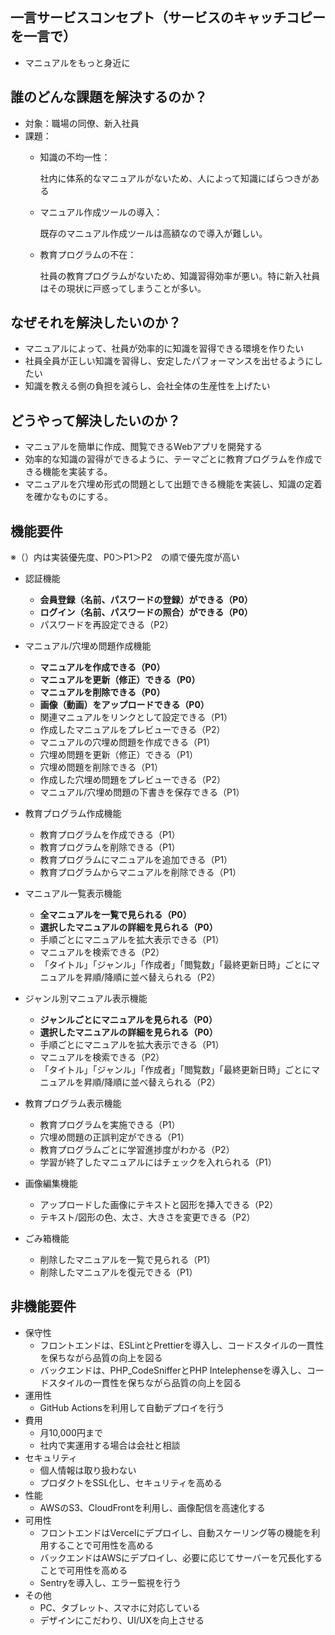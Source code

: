 ## 一言サービスコンセプト（サービスのキャッチコピーを一言で）

- マニュアルをもっと身近に

## 誰のどんな課題を解決するのか？

- 対象：職場の同僚、新入社員
- 課題：
    - 知識の不均一性：
        
        社内に体系的なマニュアルがないため、人によって知識にばらつきがある
        
    - マニュアル作成ツールの導入：
        
        既存のマニュアル作成ツールは高額なので導入が難しい。
        
    - 教育プログラムの不在：
  
      社員の教育プログラムがないため、知識習得効率が悪い。特に新入社員はその現状に戸惑ってしまうことが多い。

## なぜそれを解決したいのか？

- マニュアルによって、社員が効率的に知識を習得できる環境を作りたい
- 社員全員が正しい知識を習得し、安定したパフォーマンスを出せるようにしたい
- 知識を教える側の負担を減らし、会社全体の生産性を上げたい

## どうやって解決したいのか？

- マニュアルを簡単に作成、閲覧できるWebアプリを開発する
- 効率的な知識の習得ができるように、テーマごとに教育プログラムを作成できる機能を実装する。
- マニュアルを穴埋め形式の問題として出題できる機能を実装し、知識の定着を確かなものにする。

## 機能要件

※（）内は実装優先度、P0＞P1＞P2　の順で優先度が高い

- 認証機能
    - **会員登録（名前、パスワードの登録）ができる（P0）**
    - **ログイン（名前、パスワードの照合）ができる（P0）**
    - パスワードを再設定できる（P2）

- マニュアル/穴埋め問題作成機能
    - **マニュアルを作成できる（P0）**
    - **マニュアルを更新（修正）できる（P0）**
    - **マニュアルを削除できる（P0）**
    - **画像（動画）をアップロードできる（P0）**
    - 関連マニュアルをリンクとして設定できる（P1）
    - 作成したマニュアルをプレビューできる（P2）
    - マニュアルの穴埋め問題を作成できる（P1）
    - 穴埋め問題を更新（修正）できる（P1）
    - 穴埋め問題を削除できる（P1）
    - 作成した穴埋め問題をプレビューできる（P2）
    - マニュアル/穴埋め問題の下書きを保存できる（P1）

- 教育プログラム作成機能
    - 教育プログラムを作成できる（P1）
    - 教育プログラムを削除できる（P1）
    - 教育プログラムにマニュアルを追加できる（P1）
    - 教育プログラムからマニュアルを削除できる（P1）

- マニュアル一覧表示機能
    - **全マニュアルを一覧で見られる（P0）**
    - **選択したマニュアルの詳細を見られる（P0）**
    - 手順ごとにマニュアルを拡大表示できる（P1）
    - マニュアルを検索できる（P2）
    - 「タイトル」「ジャンル」「作成者」「閲覧数」「最終更新日時」ごとにマニュアルを昇順/降順に並べ替えられる（P2）
    
- ジャンル別マニュアル表示機能
    - **ジャンルごとにマニュアルを見られる（P0）**
    - **選択したマニュアルの詳細を見られる（P0）**
    - 手順ごとにマニュアルを拡大表示できる（P1）
    - マニュアルを検索できる（P2）
    - 「タイトル」「ジャンル」「作成者」「閲覧数」「最終更新日時」ごとにマニュアルを昇順/降順に並べ替えられる（P2）

- 教育プログラム表示機能
    - 教育プログラムを実施できる（P1）
    - 穴埋め問題の正誤判定ができる（P1）
    - 教育プログラムごとに学習進捗度がわかる（P2）
    - 学習が終了したマニュアルにはチェックを入れられる（P1）

- 画像編集機能
    - アップロードした画像にテキストと図形を挿入できる（P2）
    - テキスト/図形の色、太さ、大きさを変更できる（P2）

- ごみ箱機能
    - 削除したマニュアルを一覧で見られる（P1）
    - 削除したマニュアルを復元できる（P1）
    

## 非機能要件

- 保守性
    - フロントエンドは、ESLintとPrettierを導入し、コードスタイルの一貫性を保ちながら品質の向上を図る
    - バックエンドは、PHP_CodeSnifferとPHP Intelephenseを導入し、コードスタイルの一貫性を保ちながら品質の向上を図る
- 運用性
    - GitHub Actionsを利用して自動デプロイを行う
- 費用
    - 月10,000円まで
    - 社内で実運用する場合は会社と相談
- セキュリティ
    - 個人情報は取り扱わない
    - プロダクトをSSL化し、セキュリティを高める
- 性能
    - AWSのS3、CloudFrontを利用し、画像配信を高速化する
- 可用性
    - フロントエンドはVercelにデプロイし、自動スケーリング等の機能を利用することで可用性を高める
    - バックエンドはAWSにデプロイし、必要に応じてサーバーを冗長化することで可用性を高める
    - Sentryを導入し、エラー監視を行う
- その他
    - PC、タブレット、スマホに対応している
    - デザインにこだわり、UI/UXを向上させる
